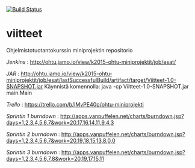 [![Build Status](https://travis-ci.org/esat-miniprojekti/viitteet.svg)](https://travis-ci.org/esat-miniprojekti/viitteet)

# viitteet
Ohjelmistotuotantokurssin miniprojektin repositorio

*Jenkins* : http://ohtu.jamo.io/view/k2015-ohtu-miniprojektit/job/esat/ 

*JAR* : http://ohtu.jamo.io/view/k2015-ohtu-miniprojektit/job/esat/lastSuccessfulBuild/artifact/target/Viitteet-1.0-SNAPSHOT.jar
Käynnistä komennolla: java -cp Viitteet-1.0-SNAPSHOT.jar main.Main

*Trello* : https://trello.com/b/lMvPE40p/ohtu-miniprojekti

*Sprintin 1 burndown* : http://apps.vanpuffelen.net/charts/burndown.jsp?days=1,2,3,4,5,6,7&work=20,17,16,14,11,9,4,3

*Sprintin 2 burndown* : http://apps.vanpuffelen.net/charts/burndown.jsp?days=1,2,3,4,5,6,7&work=20,19,18,15,13,8,0,0

*Sprintin 3 burndown* : http://apps.vanpuffelen.net/charts/burndown.jsp?days=1,2,3,4,5,6,7,8&work=20,19,17,15,11
